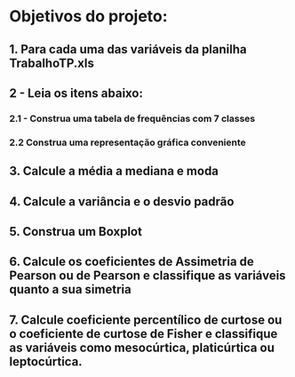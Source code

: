 # Objetivos do projeto:

## 1. Para cada uma das variáveis da planilha TrabalhoTP.xls
 
## 2 - Leia os itens abaixo:

   ### 2.1 - Construa uma tabela de frequências com 7 classes
   ### 2.2 Construa uma representação gráfica conveniente
   
## 3. Calcule a média a mediana e moda
 
## 4. Calcule a variância e o desvio padrão

## 5. Construa um Boxplot

## 6. Calcule os coeficientes de Assimetria de Pearson ou de Pearson e classifique as variáveis quanto a sua simetria

## 7. Calcule coeficiente percentílico de curtose ou o coeficiente de curtose de Fisher e classifique as variáveis como mesocúrtica, platicúrtica ou leptocúrtica.


